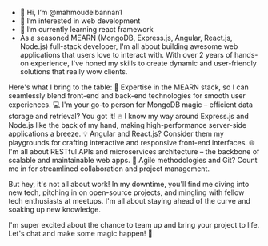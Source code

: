 - 👋 Hi, I’m @mahmoudelbannan1
- 👀 I’m interested in web development
- 🌱 I’m currently learning react framework
- As a seasoned MEARN (MongoDB, Express.js, Angular, React.js, Node.js) full-stack developer, I'm all about building awesome web applications that users love to interact with. With over 2 years of hands-on experience, I've honed my skills to create dynamic and user-friendly solutions that really wow clients.

Here's what I bring to the table:
🚀 Expertise in the MEARN stack, so I can seamlessly blend front-end and back-end technologies for smooth user experiences.
💻 I'm your go-to person for MongoDB magic – efficient data storage and retrieval? You got it!
🔥 I know my way around Express.js and Node.js like the back of my hand, making high-performance server-side applications a breeze.
💡 Angular and React.js? Consider them my playgrounds for crafting interactive and responsive front-end interfaces.
🌐 I'm all about RESTful APIs and microservices architecture – the backbone of scalable and maintainable web apps.
🔄 Agile methodologies and Git? Count me in for streamlined collaboration and project management.

But hey, it's not all about work! In my downtime, you'll find me diving into new tech, pitching in on open-source projects, and mingling with fellow tech enthusiasts at meetups. I'm all about staying ahead of the curve and soaking up new knowledge.

I'm super excited about the chance to team up and bring your project to life. Let's chat and make some magic happen! 🎉
<!---
mahmoudelbannan1/mahmoudelbannan1 is a ✨ special ✨ repository because its `README.md` (this file) appears on your GitHub profile.
You can click the Preview link to take a look at your changes.
--->
